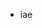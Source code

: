 - iae

<!---
MVPSuk/MVPSuk is a ✨ special ✨ repository because its `README.md` (this file) appears on your GitHub profile.
You can click the Preview link to take a look at your changes.
--->
